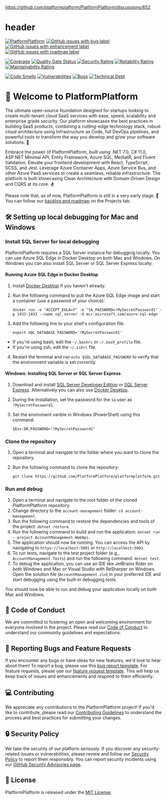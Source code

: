 https://github.com/platformplatform/PlatformPlatform/discussions/652

# header

[![PlatformPlatform](https://github.com/PlatformPlatform/platformplatform/actions/workflows/platformplatform.yml/badge.svg)](https://github.com/PlatformPlatform/platformplatform/actions/workflows/account-management.yml?query=branch%3Amain)
[![GitHub issues with bug label](https://img.shields.io/github/issues-raw/PlatformPlatform/platformplatform/bug?label=bugs&logo=github&color=red)](https://github.com/PlatformPlatform/platformplatform/issues?q=is%3Aissue+is%3Aopen+label%3Abug)
[![GitHub issues with enhancement label](https://img.shields.io/github/issues-raw/PlatformPlatform/platformplatform/enhancement?label=enhancements&logo=github&color=%23A2EEEF)](https://github.com/orgs/PlatformPlatform/projects/1/views/3?filterQuery=-status%3A%22%E2%9C%85+Done%22+label%3Aenhancement)
[![GitHub issues with roadmap label](https://img.shields.io/github/issues-raw/PlatformPlatform/platformplatform/roadmap?label=roadmap&logo=github&color=%23006B75)](https://github.com/orgs/PlatformPlatform/projects/2/views/2?filterQuery=is%3Aopen+label%3Aroadmap)

[![Coverage](https://sonarcloud.io/api/project_badges/measure?project=PlatformPlatform_platformplatform&metric=coverage)](https://sonarcloud.io/component_measures?id=PlatformPlatform_platformplatform&metric=coverage)
[![Quality Gate Status](https://sonarcloud.io/api/project_badges/measure?project=PlatformPlatform_platformplatform&metric=alert_status)](https://sonarcloud.io/summary/overall?id=PlatformPlatform_platformplatform)
[![Security Rating](https://sonarcloud.io/api/project_badges/measure?project=PlatformPlatform_platformplatform&metric=security_rating)](https://sonarcloud.io/component_measures?id=PlatformPlatform_platformplatform&metric=Security)
[![Reliability Rating](https://sonarcloud.io/api/project_badges/measure?project=PlatformPlatform_platformplatform&metric=reliability_rating)](https://sonarcloud.io/component_measures?id=PlatformPlatform_platformplatform&metric=Reliability)
[![Maintainability Rating](https://sonarcloud.io/api/project_badges/measure?project=PlatformPlatform_platformplatform&metric=sqale_rating)](https://sonarcloud.io/component_measures?id=PlatformPlatform_platformplatform&metric=Maintainability)

[![Code Smells](https://sonarcloud.io/api/project_badges/measure?project=PlatformPlatform_platformplatform&metric=code_smells)](https://sonarcloud.io/project/issues?id=PlatformPlatform_platformplatform&resolved=false&types=CODE_SMELL)
[![Vulnerabilities](https://sonarcloud.io/api/project_badges/measure?project=PlatformPlatform_platformplatform&metric=vulnerabilities)](https://sonarcloud.io/project/issues?id=PlatformPlatform_platformplatform&resolved=false&types=VULNERABILITY)
[![Bugs](https://sonarcloud.io/api/project_badges/measure?project=PlatformPlatform_platformplatform&metric=bugs)](https://sonarcloud.io/project/issues?id=PlatformPlatform_platformplatform&resolved=false&types=BUG)
[![Technical Debt](https://sonarcloud.io/api/project_badges/measure?project=PlatformPlatform_platformplatform&metric=sqale_index)](https://sonarcloud.io/component_measures?id=PlatformPlatform_platformplatform&metric=sqale_index)


# 👋 Welcome to PlatformPlatform 

The ultimate open-source foundation designed for startups looking to create multi-tenant cloud SaaS services with ease, speed, scalability and enterprise grade security. Our platform showcases the best practices in building SaaS products, combining a cutting-edge technology stack, robust cloud architecture using Infrastructure as Code, full DevOps pipelines, and powerful tools to transform the way you develop and grow your software solutions. 🚀 

Embrace the power of PlatformPlatform, built using .NET 7.0, C# 11.0, ASP.NET Minimal API, Entity Framework, Azure SQL, MediatR, and Fluent Validation. Elevate your frontend development with React, TypeScript, SCSS, and Jest. Leverage Azure Container Apps, Azure Service Bus, and other Azure PaaS services to create a seamless, reliable infrastructure. The platform is built showcasing Clean Architecture with Domain-Driven Design and CQRS at its core. 🏂

Please note that, as of now, PlatformPlatform is still in a very early stage. 🐣 You can follow our [backlog and roadmap](https://github.com/PlatformPlatform/platformplatform/projects) on the Projects tab.


## 🛠️ Setting up local debugging for Mac and Windows

### Install SQL Server for local debugging
PlatformPlatform requires a SQL Server instance for debugging locally. You can use Azure SQL Edge in Docker Desktop on both Mac and Windows. On Windows you can also install SQL Server or SQL Server Express locally.

#### Running Azure SQL Edge in Docker Desktop

1. Install [Docker Desktop](https://www.docker.com/products/docker-desktop) if you haven't already.
2. Run the following command to pull the Azure SQL Edge image and start a container (use a password of your choice):

       docker run -e "ACCEPT_EULA=Y" -e "SA_PASSWORD=!MySecretPassword1" -p 1433:1433 --name sql_server -d mcr.microsoft.com/azure-sql-edge

3. Add the following line to your shell's configuration file:

       export SQL_DATABASE_PASSWORD='!MySecretPassword1'

- If you're using bash, edit the `~/.bashrc` or `~/.bash_profile` file.
- If you're using zsh, edit the `~/.zshrc` file.

4. Restart the terminal and run `echo $SQL_DATABASE_PASSWORD` to verify that the environment variable is set correctly.

#### Windows: Installing SQL Server or SQL Server Express

1. Download and install [SQL Server Developer Edition](https://www.microsoft.com/en-us/sql-server/sql-server-downloads) or [SQL Server Express](https://www.microsoft.com/en-us/sql-server/sql-server-downloads). Alternatively you can also use [Docker Desktop](https://www.docker.com/products/docker-desktop).
2. During the installation, set the password for the `sa` user as `!MySecretPassword1`.
3. Set the enviroment varible in Windows (PowerShell) using this command:

       $Env:DB_PASSWORD="!MySecretPassword1"

### Clone the repository

1. Open a terminal and navigate to the folder where you want to clone the repository.
2. Run the following command to clone the repository:

       git clone https://github.com/PlatformPlatform/platformplatform.git

### Run and debug

1. Open a terminal and navigate to the root folder of the cloned PlatformPlatform repository.
2. Change directory to the `account-management` folder: `cd account-management`.
3. Run the following command to restore the dependencies and tools of the project: `dotnet restore`.
4. Run the following command to build and run the application: `dotnet run --project AccountManagement.WebApi`.
5. The application should now be running. You can access the API by navigating to `https://localhost:5001` or `http://localhost:5002`.
6. To run tests, navigate to the test project folder (e.g., `AccountManagement.Tests`) and run the following command: `dotnet test`.
7. To debug the application, you can use an IDE like JetBrains Rider on both Windows and Mac or Visual Studio with ReSharper on Windows. Open the solution file (`AccountManagement.sln`) in your preferred IDE and start debugging using the built-in debugging tools.

You should now be able to run and debug your application locally on both Mac and Windows.


## 🤝 Code of Conduct 

We are committed to fostering an open and welcoming environment for everyone involved in the project. Please read our [Code of Conduct](.github/CODE_OF_CONDUCT.md) to understand our community guidelines and expectations.


## 🐞 Reporting Bugs and Feature Requests

If you encounter any bugs or have ideas for new features, we'd love to hear about them! To report a bug, please use this [bug report template](https://github.com/PlatformPlatform/platformplatform/issues/new?template=bug_report.md&labels=bug). For feature requests, please use our [feature request template](https://github.com/PlatformPlatform/platformplatform/issues/new?template=feature_request.md&labels=enhancement). This will help us keep track of issues and enhancements and respond to them efficiently.


## 💻 Contributing 

We appreciate any contributions to the PlatformPlatform project! If you'd like to contribute, please read our [Contributing Guidelines](.github/CONTRIBUTING.md) to understand the process and best practices for submitting your changes.


## 🔒 Security Policy 

We take the security of our platform seriously. If you discover any security-related issues or vulnerabilities, please review and follow our [Security Policy](.github/SECURITY.md) to report them responsibly. You can report security incidents using our [GitHub Security Advisories page](https://github.com/PlatformPlatform/platformplatform/security/advisories/new).


## 🔏 License 

PlatformPlatform is released under the [MIT License](LICENSE).
